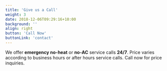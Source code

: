 ```yaml
---
title: 'Give us a Call'
weight: 3
date: 2018-12-06T09:29:16+10:00
background: ''
align: right
button: 'Call Now'
buttonLink: 'contact'
---
```


We offer **emergency no-heat** or **no-AC** service calls **24/7**. Price varies according to business hours or after hours service calls. Call now for price inquiries.
